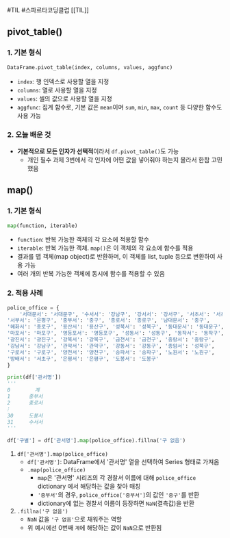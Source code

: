 #TIL #스파르타코딩클럽 [[TIL]]

## pivot_table()
### 1. 기본 형식
```python
DataFrame.pivot_table(index, columns, values, aggfunc)
```
- `index`: 행 인덱스로 사용할 열을 지정
- `columns`: 열로 사용할 열을 지정
- `values`: 셀의 값으로 사용할 열을 지정
- `aggfunc`: 집계 함수로, 기본 값은 `mean`이며 `sum`, `min`, `max`, `count` 등 다양한 함수도 사용 가능

### 2. 오늘 배운 것
- **기본적으로 모든 인자가 선택적**이라서 `df.pivot_table()`도 가능
	- 개인 필수 과제 3번에서 각 인자에 어떤 값을 넣어줘야 하는지 몰라서 한참 고민했음


## map()
### 1. 기본 형식
```python
map(function, iterable)
```
- `function`: 반복 가능한 객체의 각 요소에 적용할 함수
- `iterable`: 반복 가능한 객체. `map()`은 이 객체의 각 요소에 함수를 적용
- 결과를 맵 객체(map object)로 반환하며, 이 객체를 list, tuple 등으로 변환하여 사용 가능
- 여러 개의 반복 가능한 객체에 동시에 함수를 적용할 수 있음


### 2. 적용 사례
```python
police_office = {
    '서대문서': '서대문구', '수서서': '강남구', '강서서': '강서구', '서초서': '서초구',
'서부서': '은평구', '중부서': '중구', '종로서': '종로구', '남대문서': '중구',
'혜화서': '종로구', '용산서': '용산구', '성북서': '성북구', '동대문서': '동대문구',
'마포서': '마포구', '영등포서': '영등포구', '성동서': '성동구', '동작서': '동작구',
'광진서': '광진구', '강북서': '강북구', '금천서': '금천구', '중랑서': '중랑구',
'강남서': '강남구', '관악서': '관악구', '강동서': '강동구', '종암서': '성북구', 
'구로서': '구로구', '양천서': '양천구', '송파서': '송파구', '노원서': '노원구', 
'방배서': '서초구', '은평서': '은평구', '도봉서': '도봉구'
}

print(df['관서명'])
'''
0        계
1      중부서
2      종로서
⁝
30     도봉서
31     수서서
'''

df['구별'] = df['관서명'].map(police_office).fillna('구 없음')
```
1. `df['관서명'].map(police_office)`
	- `df['관서명']`: DataFrame에서 '관서명' 열을 선택하여 Series 형태로 가져옴
	- `.map(police_office)`
		- `map`은 '관서명' 시리즈의 각 경찰서 이름에 대해 `police_office` dictionary 에서 해당하는 값을 찾아 매칭
		- `'중부서'`의 경우, `police_office['중부서']`의 값인 `'중구'`를 반환
		- dictionary에 없는 경찰서 이름이 등장하면 `NaN`(결측값)을 반환
2. `.fillna('구 없음')`
	- `NaN` 값을 `'구 없음'`으로 채워주는 역할
	- 위 예시에선 0번째 `계`에 해당하는 값이 `NaN`으로 반환됨